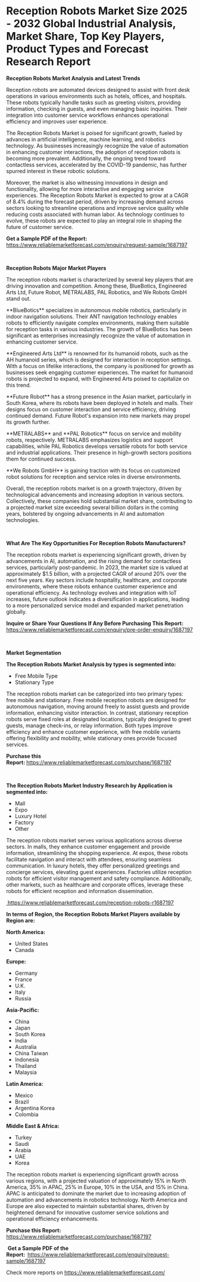 <p><h1>Reception Robots Market Size 2025 - 2032 Global Industrial Analysis, Market Share, Top Key Players, Product Types and Forecast Research Report</h1></p><p><strong>Reception Robots Market Analysis and Latest Trends</strong></p>
<p><p>Reception robots are automated devices designed to assist with front desk operations in various environments such as hotels, offices, and hospitals. These robots typically handle tasks such as greeting visitors, providing information, checking in guests, and even managing basic inquiries. Their integration into customer service workflows enhances operational efficiency and improves user experience.</p><p>The Reception Robots Market is poised for significant growth, fueled by advances in artificial intelligence, machine learning, and robotics technology. As businesses increasingly recognize the value of automation in enhancing customer interactions, the adoption of reception robots is becoming more prevalent. Additionally, the ongoing trend toward contactless services, accelerated by the COVID-19 pandemic, has further spurred interest in these robotic solutions.</p><p>Moreover, the market is also witnessing innovations in design and functionality, allowing for more interactive and engaging service experiences. The Reception Robots Market is expected to grow at a CAGR of 8.4% during the forecast period, driven by increasing demand across sectors looking to streamline operations and improve service quality while reducing costs associated with human labor. As technology continues to evolve, these robots are expected to play an integral role in shaping the future of customer service.</p></p>
<p><strong>Get a Sample PDF of the Report:&nbsp;</strong> <a href="https://www.reliablemarketforecast.com/enquiry/request-sample/1687197?utm_campaign=2260&utm_medium=2&utm_source=Github&utm_content=ia&utm_term=20022025&utm_id=reception-robots">https://www.reliablemarketforecast.com/enquiry/request-sample/1687197</a></p>
<p>&nbsp;</p>
<p><strong>Reception Robots Major Market Players</strong></p>
<p><p>The reception robots market is characterized by several key players that are driving innovation and competition. Among these, BlueBotics, Engineered Arts Ltd, Future Robot, METRALABS, PAL Robotics, and We Robots GmbH stand out.</p><p>**BlueBotics** specializes in autonomous mobile robotics, particularly in indoor navigation solutions. Their ANT navigation technology enables robots to efficiently navigate complex environments, making them suitable for reception tasks in various industries. The growth of BlueBotics has been significant as enterprises increasingly recognize the value of automation in enhancing customer service.</p><p>**Engineered Arts Ltd** is renowned for its humanoid robots, such as the AH humanoid series, which is designed for interaction in reception settings. With a focus on lifelike interactions, the company is positioned for growth as businesses seek engaging customer experiences. The market for humanoid robots is projected to expand, with Engineered Arts poised to capitalize on this trend.</p><p>**Future Robot** has a strong presence in the Asian market, particularly in South Korea, where its robots have been deployed in hotels and malls. Their designs focus on customer interaction and service efficiency, driving continued demand. Future Robot's expansion into new markets may propel its growth further.</p><p>**METRALABS** and **PAL Robotics** focus on service and mobility robots, respectively. METRALABS emphasizes logistics and support capabilities, while PAL Robotics develops versatile robots for both service and industrial applications. Their presence in high-growth sectors positions them for continued success.</p><p>**We Robots GmbH** is gaining traction with its focus on customized robot solutions for reception and service roles in diverse environments.</p><p>Overall, the reception robots market is on a growth trajectory, driven by technological advancements and increasing adoption in various sectors. Collectively, these companies hold substantial market share, contributing to a projected market size exceeding several billion dollars in the coming years, bolstered by ongoing advancements in AI and automation technologies.</p></p>
<p>&nbsp;</p>
<p><strong>What Are The Key Opportunities For Reception Robots Manufacturers?</strong></p>
<p><p>The reception robots market is experiencing significant growth, driven by advancements in AI, automation, and the rising demand for contactless services, particularly post-pandemic. In 2023, the market size is valued at approximately $1.5 billion, with a projected CAGR of around 20% over the next five years. Key sectors include hospitality, healthcare, and corporate environments, where these robots enhance customer experience and operational efficiency. As technology evolves and integration with IoT increases, future outlook indicates a diversification in applications, leading to a more personalized service model and expanded market penetration globally.</p></p>
<p><strong>Inquire or Share Your Questions If Any Before Purchasing This Report:</strong> <a href="https://www.reliablemarketforecast.com/enquiry/pre-order-enquiry/1687197?utm_campaign=2260&utm_medium=2&utm_source=Github&utm_content=ia&utm_term=20022025&utm_id=reception-robots">https://www.reliablemarketforecast.com/enquiry/pre-order-enquiry/1687197</a></p>
<p>&nbsp;</p>
<p><strong>Market Segmentation</strong></p>
<p><strong>The Reception Robots Market Analysis by types is segmented into:</strong></p>
<p><ul><li>Free Mobile Type</li><li>Stationary Type</li></ul></p>
<p><p>The reception robots market can be categorized into two primary types: free mobile and stationary. Free mobile reception robots are designed for autonomous navigation, moving around freely to assist guests and provide information, enhancing visitor interaction. In contrast, stationary reception robots serve fixed roles at designated locations, typically designed to greet guests, manage check-ins, or relay information. Both types improve efficiency and enhance customer experience, with free mobile variants offering flexibility and mobility, while stationary ones provide focused services.</p></p>
<p><strong>Purchase this Report:&nbsp;</strong><a href="https://www.reliablemarketforecast.com/purchase/1687197?utm_campaign=2260&utm_medium=2&utm_source=Github&utm_content=ia&utm_term=20022025&utm_id=reception-robots">https://www.reliablemarketforecast.com/purchase/1687197</a></p>
<p>&nbsp;</p>
<p><strong>The Reception Robots Market Industry Research by Application is segmented into:</strong></p>
<p><ul><li>Mall</li><li>Expo</li><li>Luxury Hotel</li><li>Factory</li><li>Other</li></ul></p>
<p><p>The reception robots market serves various applications across diverse sectors. In malls, they enhance customer engagement and provide information, streamlining the shopping experience. At expos, these robots facilitate navigation and interact with attendees, ensuring seamless communication. In luxury hotels, they offer personalized greetings and concierge services, elevating guest experiences. Factories utilize reception robots for efficient visitor management and safety compliance. Additionally, other markets, such as healthcare and corporate offices, leverage these robots for efficient reception and information dissemination.</p></p>
<p><a href="https://www.reliablemarketforecast.com/reception-robots-r1687197?utm_campaign=2260&utm_medium=2&utm_source=Github&utm_content=ia&utm_term=20022025&utm_id=reception-robots">&nbsp;https://www.reliablemarketforecast.com/reception-robots-r1687197</a></p>
<p><strong>In terms of Region, the Reception Robots Market Players available by Region are:</strong></p>
<p>
    <p> <strong> North America: </strong>
        <ul>
            <li>United States</li>
            <li>Canada</li>
        </ul>
        </p> 
    <p> <strong> Europe: </strong>
        <ul>
            <li>Germany</li>
            <li>France</li>
            <li>U.K.</li>
            <li>Italy</li>
            <li>Russia</li>
        </ul>
        </p> 
    <p> <strong> Asia-Pacific: </strong>
        <ul>
            <li>China</li>
            <li>Japan</li>
            <li>South Korea</li>
            <li>India</li>
            <li>Australia</li>
            <li>China Taiwan</li>
            <li>Indonesia</li>
            <li>Thailand</li>
            <li>Malaysia</li>
        </ul>
        </p> 
    <p> <strong> Latin America: </strong>
        <ul>
            <li>Mexico</li>
            <li>Brazil</li>
            <li>Argentina Korea</li>
            <li>Colombia</li>
        </ul>
        </p> 
    <p> <strong> Middle East & Africa: </strong>
        <ul>
            <li>Turkey</li>
            <li>Saudi</li>
            <li>Arabia</li>
            <li>UAE</li>
            <li>Korea</li>
        </ul>
    </p>
    </p>
<p><p>The reception robots market is experiencing significant growth across various regions, with a projected valuation of approximately 15% in North America, 35% in APAC, 25% in Europe, 10% in the USA, and 15% in China. APAC is anticipated to dominate the market due to increasing adoption of automation and advancements in robotics technology. North America and Europe are also expected to maintain substantial shares, driven by heightened demand for innovative customer service solutions and operational efficiency enhancements.</p></p>
<p><strong>Purchase this Report: </strong><a href="https://www.reliablemarketforecast.com/purchase/1687197?utm_campaign=2260&utm_medium=2&utm_source=Github&utm_content=ia&utm_term=20022025&utm_id=reception-robots">https://www.reliablemarketforecast.com/purchase/1687197</a></p>
<p>&nbsp;<strong>Get a Sample PDF of the Report:&nbsp;&nbsp;</strong><a href="https://www.reliablemarketforecast.com/enquiry/request-sample/1687197?utm_campaign=2260&utm_medium=2&utm_source=Github&utm_content=ia&utm_term=20022025&utm_id=reception-robots">https://www.reliablemarketforecast.com/enquiry/request-sample/1687197</a></p>
<p><strong></strong></p>
<p>Check more reports on <a href="https://www.reliablemarketforecast.com/?utm_campaign=2260&utm_medium=2&utm_source=Github&utm_content=ia&utm_term=20022025&utm_id=reception-robots">https://www.reliablemarketforecast.com/</a></p>